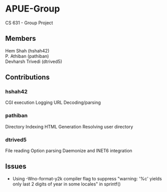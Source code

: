 # APUE-Group
CS 631 - Group Project

## Members
Hem Shah (hshah42)  
P. Athiban (pathiban)  
Devharsh Trivedi (dtrived5)

## Contributions

### hshah42
CGI execution
Logging
URL Decoding/parsing

### pathiban
Directory Indexing
HTML Generation
Resolving user directory

### dtrived5
File reading
Option parsing
Daemonize and INET6 integration

## Issues

-   Using -Wno-format-y2k compiler flag to suppress "warning: '%c' yields only last 2 digits of year in some locales" in sprintf()
